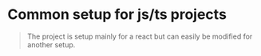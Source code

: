 # Common setup for js/ts projects

> The project is setup mainly for a react but can easily be modified for another setup.
